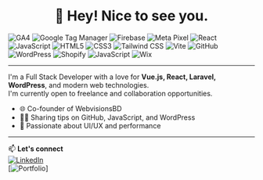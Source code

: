 <h1 align="center">👋 Hey! Nice to see you.</h1>

<p align="center">


![GA4](https://img.shields.io/badge/Google%20Analytics%204-FABC05?style=flat-square&logo=googleanalytics&logoColor=black)
![Google Tag Manager](https://img.shields.io/badge/GTM-34A853?style=flat-square&logo=googletagmanager&logoColor=white)
![Firebase](https://img.shields.io/badge/Firebase-FFCA28?style=flat-square&logo=firebase&logoColor=black)
![Meta Pixel](https://img.shields.io/badge/Meta%20Pixel-1877F2?style=flat-square&logo=meta&logoColor=white)
![React](https://img.shields.io/badge/React-61DAFB?style=flat-square&logo=react&logoColor=black)
![JavaScript](https://img.shields.io/badge/JavaScript-F7DF1E?style=flat-square&logo=javascript&logoColor=black)
![HTML5](https://img.shields.io/badge/HTML5-E34F26?style=flat-square&logo=html5&logoColor=white)
![CSS3](https://img.shields.io/badge/CSS3-1572B6?style=flat-square&logo=css3&logoColor=white)
![Tailwind CSS](https://img.shields.io/badge/TailwindCSS-06B6D4?style=flat-square&logo=tailwindcss&logoColor=white)
![Vite](https://img.shields.io/badge/Vite-646CFF?style=flat-square&logo=vite&logoColor=white)
![GitHub](https://img.shields.io/badge/GitHub-181717?style=flat-square&logo=github&logoColor=white)
![WordPress](https://img.shields.io/badge/WordPress-21759B?style=flat-square&logo=wordpress&logoColor=white)
![Shopify](https://img.shields.io/badge/Shopify-7AB55C?style=flat-square&logo=shopify&logoColor=white)
![JavaScript](https://img.shields.io/badge/JavaScript-F7DF1E?style=flat-square&logo=javascript&logoColor=black)
![Wix](https://img.shields.io/badge/Wix-000000?style=flat-square&logo=wix&logoColor=white)


</p>

---

I'm a Full Stack Developer with a love for **Vue.js, React, Laravel, WordPress**, and modern web technologies.  
I'm currently open to freelance and collaboration opportunities.

- 🌐 Co-founder of WebvisionsBD
- 🧑‍🏫 Sharing tips on GitHub, JavaScript, and WordPress
- 🎯 Passionate about UI/UX and performance

---

📫 **Let's connect**  
[![LinkedIn](https://img.shields.io/badge/-LinkedIn-blue?style=flat-square&logo=linkedin&logoColor=white)](https://www.linkedin.com/in/YOURUSERNAME)  
[![Portfolio]([https://img.shields.io/badge/-Portfolio-000?style=flat-square&logo=web](https://krishnoroy.com/))]
